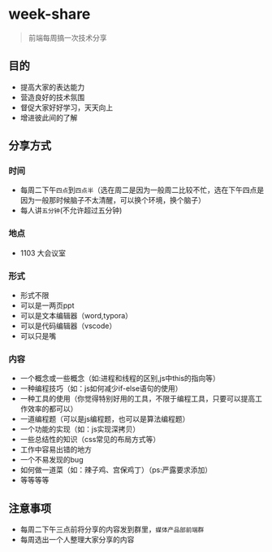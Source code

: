 # week-share

> 前端每周搞一次技术分享

## 目的

* 提高大家的表达能力
* 营造良好的技术氛围
* 督促大家好好学习，天天向上
* 增进彼此间的了解

## 分享方式

### 时间

* 每周二下午`四点`到`四点半`（选在周二是因为一般周二比较不忙，选在下午四点是因为一般那时候脑子不太清醒，可以换个环境，换个脑子）
* 每人讲`五分钟`(不允许超过五分钟)

### 地点

* 1103 大会议室

### 形式

* 形式不限
* 可以是一两页ppt
* 可以是文本编辑器（word,typora）
* 可以是代码编辑器（vscode）
* 可以只是嘴

### 内容

* 一个概念或一些概念（如:进程和线程的区别,js中this的指向等）
* 一种编程技巧（如：js如何减少if-else语句的使用）
* 一种工具的使用（你觉得特别好用的工具，不限于编程工具，只要可以提高工作效率的都可以）
* 一道编程题（可以是js编程题，也可以是算法编程题）
* 一个功能的实现（如：js实现深拷贝）
* 一些总结性的知识（css常见的布局方式等）
* 工作中容易出错的地方
* 一个不易发现的bug
* 如何做一道菜（如：辣子鸡、宫保鸡丁）（ps:严露要求添加）
* 等等等等

## 注意事项

* 每周二下午三点前将分享的内容发到群里，`媒体产品部前端群`
* 每周选出一个人整理大家分享的内容



